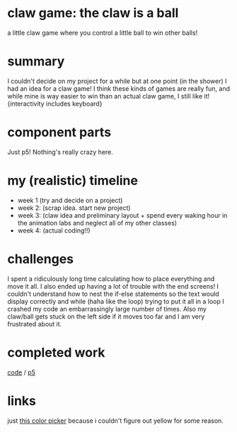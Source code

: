 # claw game: the claw is a ball
a little claw game where you control a little ball to win other balls!

# summary
I couldn't decide on my project for a while but at one point (in the shower) I had an idea for a claw game! I think these kinds of games are really fun, and while mine is way easier to win than an actual claw game, I still like it!
{interactivity includes keyboard}

# component parts
Just p5! Nothing's really crazy here.

# my (realistic) timeline
- week 1 (try and decide on a project)
- week 2: (scrap idea. start new project)
- week 3: (claw idea and preliminary layout + spend every waking hour in the animation labs and neglect all of my other classes)
- week 4: (actual coding!!)

# challenges
I spent a ridiculously long time calculating how to place everything and move it all. I also ended up having a lot of trouble with the end screens! I couldn't understand how to nest the if-else statements so the text would display correctly and while (haha like the loop) trying to put it all in a loop I crashed my code an embarrassingly large number of times. Also my claw/ball gets stuck on the left side if it moves too far and I am very frustrated about it.

# completed work
[code](https://github.com/azaleakoch/hw12/blob/master/finalcode.js) / [p5](https://editor.p5js.org/azaleakoch/sketches/M_9p1ceDW)

# links
just [this color picker](https://www.w3schools.com/colors/colors_picker.asp) because i couldn't figure out yellow for some reason.
